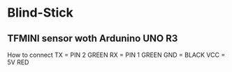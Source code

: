 # Blind-Stick

## TFMINI sensor woth Ardunino UNO R3

How to connect
TX = PIN 2 GREEN
RX = PIN 1 GREEN
GND = BLACK
VCC = 5V RED
